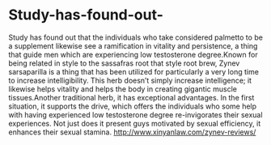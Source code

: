 # Study-has-found-out-
Study has found out that the individuals who take considered palmetto to be a supplement likewise see a ramification in vitality and persistence, a thing that guide men which are experiencing low testosterone degree.Known for being related in style to the sassafras root that style root brew, Zynev sarsaparilla is a thing that has been utilized for particularly a very long time to increase intelligibility. This herb doesn’t simply increase intelligence; it likewise helps vitality and helps the body in creating gigantic muscle tissues.Another traditional herb, it has exceptional advantages. In the first situation, it supports the drive, which offers the individuals who some help with having experienced low testosterone degree re-invigorates their sexual experiences. Not just does it present guys motivated by sexual efficiency, it enhances their sexual stamina. http://www.xinyanlaw.com/zynev-reviews/
